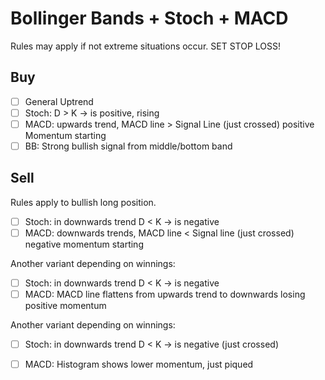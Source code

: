 # Bollinger Bands + Stoch + MACD

Rules may apply if not extreme situations occur. SET STOP LOSS!

## Buy

- [ ] General Uptrend
- [ ] Stoch: D > K -> is positive, rising
- [ ] MACD: upwards trend, MACD line > Signal Line (just crossed)
    positive Momentum starting
- [ ] BB: Strong bullish signal from middle/bottom band

## Sell

Rules apply to bullish long position.

- [ ] Stoch: in downwards trend D < K -> is negative
- [ ] MACD: downwards trends, MACD line < Signal line (just crossed)
    negative momentum starting

Another variant depending on winnings:

- [ ] Stoch: in downwards trend D < K -> is negative
- [ ] MACD: MACD line flattens from upwards trend to downwards
    losing positive momentum

Another variant depending on winnings:

- [ ] Stoch: in downwards trend D < K -> is negative (just crossed)
- [ ] MACD: Histogram shows lower momentum, just piqued

